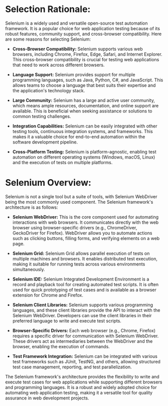 # Selection Rationale:

Selenium is a widely used and versatile open-source test automation framework. It is a popular choice for web application testing because of its robust features, community support, and cross-browser compatibility. Here are some reasons for selecting Selenium:

- **Cross-Browser Compatibility:** Selenium supports various web browsers, including Chrome, Firefox, Edge, Safari, and Internet Explorer. This cross-browser compatibility is crucial for testing web applications that need to work across different browsers.

- **Language Support:** Selenium provides support for multiple programming languages, such as Java, Python, C#, and JavaScript. This allows teams to choose a language that best suits their expertise and the application's technology stack.

- **Large Community:** Selenium has a large and active user community, which means ample resources, documentation, and online support are available. This is beneficial when seeking assistance or solutions to common testing challenges.

- **Integration Capabilities:** Selenium can be easily integrated with other testing tools, continuous integration systems, and frameworks. This makes it a valuable choice for end-to-end automation within the software development pipeline.

- **Cross-Platform Testing:** Selenium is platform-agnostic, enabling test automation on different operating systems (Windows, macOS, Linux) and the execution of tests on multiple platforms.

# Selenium Overview:

Selenium is not a single tool but a suite of tools, with Selenium WebDriver being the most commonly used component. The Selenium framework's architecture is as follows:

- **Selenium WebDriver:** This is the core component used for automating interactions with web browsers. It communicates directly with the web browser using browser-specific drivers (e.g., ChromeDriver, GeckoDriver for Firefox). WebDriver allows you to automate actions such as clicking buttons, filling forms, and verifying elements on a web page.

- **Selenium Grid:** Selenium Grid allows parallel execution of tests on multiple machines and browsers. It enables distributed test execution, making it suitable for running tests across various environments simultaneously.

- **Selenium IDE:** Selenium Integrated Development Environment is a record and playback tool for creating automated test scripts. It is often used for quick prototyping of test cases and is available as a browser extension for Chrome and Firefox.

- **Selenium Client Libraries:** Selenium supports various programming languages, and these client libraries provide the API to interact with the Selenium WebDriver. Developers can use the client libraries in their preferred language to write and execute test scripts.

- **Browser-Specific Drivers:** Each web browser (e.g., Chrome, Firefox) requires a specific driver for communication with Selenium WebDriver. These drivers act as intermediaries between the WebDriver and the browser, enabling the execution of commands.

- **Test Framework Integration:** Selenium can be integrated with various test frameworks such as JUnit, TestNG, and others, allowing structured test case management, reporting, and test parallelization.

The Selenium framework's architecture provides the flexibility to write and execute test cases for web applications while supporting different browsers and programming languages. It is a robust and widely adopted choice for automating web application testing, making it a versatile tool for quality assurance in web development projects.
